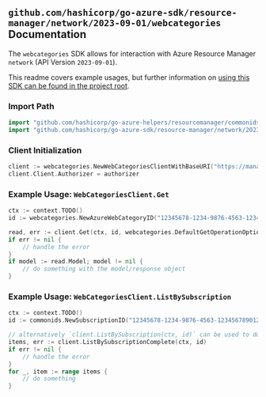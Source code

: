 
## `github.com/hashicorp/go-azure-sdk/resource-manager/network/2023-09-01/webcategories` Documentation

The `webcategories` SDK allows for interaction with Azure Resource Manager `network` (API Version `2023-09-01`).

This readme covers example usages, but further information on [using this SDK can be found in the project root](https://github.com/hashicorp/go-azure-sdk/tree/main/docs).

### Import Path

```go
import "github.com/hashicorp/go-azure-helpers/resourcemanager/commonids"
import "github.com/hashicorp/go-azure-sdk/resource-manager/network/2023-09-01/webcategories"
```


### Client Initialization

```go
client := webcategories.NewWebCategoriesClientWithBaseURI("https://management.azure.com")
client.Client.Authorizer = authorizer
```


### Example Usage: `WebCategoriesClient.Get`

```go
ctx := context.TODO()
id := webcategories.NewAzureWebCategoryID("12345678-1234-9876-4563-123456789012", "azureWebCategoryName")

read, err := client.Get(ctx, id, webcategories.DefaultGetOperationOptions())
if err != nil {
	// handle the error
}
if model := read.Model; model != nil {
	// do something with the model/response object
}
```


### Example Usage: `WebCategoriesClient.ListBySubscription`

```go
ctx := context.TODO()
id := commonids.NewSubscriptionID("12345678-1234-9876-4563-123456789012")

// alternatively `client.ListBySubscription(ctx, id)` can be used to do batched pagination
items, err := client.ListBySubscriptionComplete(ctx, id)
if err != nil {
	// handle the error
}
for _, item := range items {
	// do something
}
```
